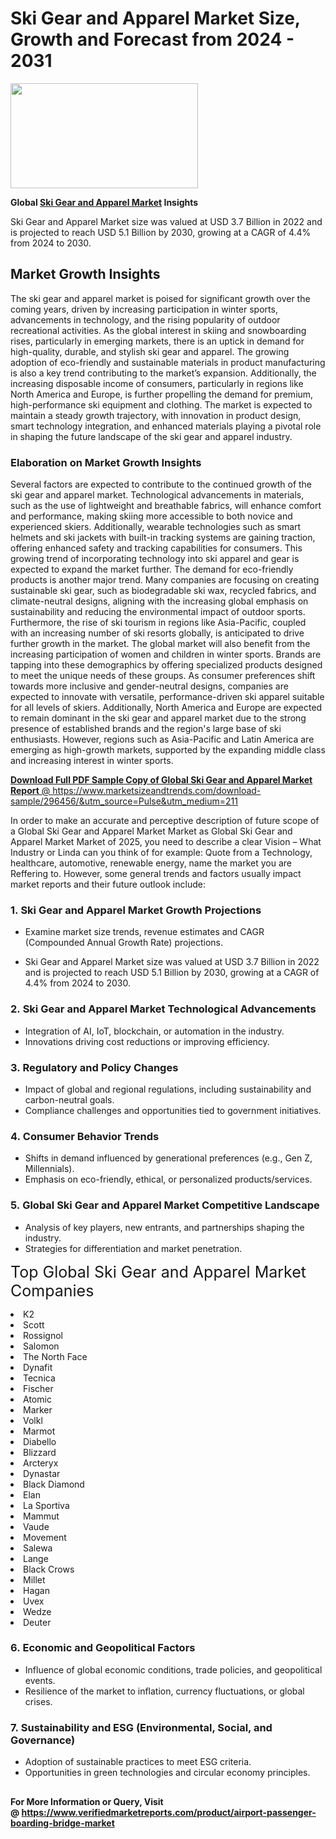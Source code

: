 <H1>Ski Gear and Apparel Market Size, Growth and Forecast from 2024 - 2031</H1><img class="aligncenter size-medium wp-image-584254" src="https://thirdeyenews.in/wp-content/uploads/2024/09/Global-Market-Research-300x168.jpeg" alt="" width="300" height="168" /><p><strong>Global&nbsp;<a href="https://www.marketsizeandtrends.com/download-sample/296456/&amp;utm_source=Pulse&amp;utm_medium=211">Ski Gear and Apparel Market</a> Insights</strong></p><p>Ski Gear and Apparel Market size was valued at USD 3.7 Billion in 2022 and is projected to reach USD 5.1 Billion by 2030, growing at a CAGR of 4.4% from 2024 to 2030.</p><p><h2>Market Growth Insights</h2> <p>The ski gear and apparel market is poised for significant growth over the coming years, driven by increasing participation in winter sports, advancements in technology, and the rising popularity of outdoor recreational activities. As the global interest in skiing and snowboarding rises, particularly in emerging markets, there is an uptick in demand for high-quality, durable, and stylish ski gear and apparel. The growing adoption of eco-friendly and sustainable materials in product manufacturing is also a key trend contributing to the market’s expansion. Additionally, the increasing disposable income of consumers, particularly in regions like North America and Europe, is further propelling the demand for premium, high-performance ski equipment and clothing. The market is expected to maintain a steady growth trajectory, with innovation in product design, smart technology integration, and enhanced materials playing a pivotal role in shaping the future landscape of the ski gear and apparel industry.</p> <p><a href="#"></a></p> <h3>Elaboration on Market Growth Insights</h3> <p>Several factors are expected to contribute to the continued growth of the ski gear and apparel market. Technological advancements in materials, such as the use of lightweight and breathable fabrics, will enhance comfort and performance, making skiing more accessible to both novice and experienced skiers. Additionally, wearable technologies such as smart helmets and ski jackets with built-in tracking systems are gaining traction, offering enhanced safety and tracking capabilities for consumers. This growing trend of incorporating technology into ski apparel and gear is expected to expand the market further. The demand for eco-friendly products is another major trend. Many companies are focusing on creating sustainable ski gear, such as biodegradable ski wax, recycled fabrics, and climate-neutral designs, aligning with the increasing global emphasis on sustainability and reducing the environmental impact of outdoor sports. Furthermore, the rise of ski tourism in regions like Asia-Pacific, coupled with an increasing number of ski resorts globally, is anticipated to drive further growth in the market. The global market will also benefit from the increasing participation of women and children in winter sports. Brands are tapping into these demographics by offering specialized products designed to meet the unique needs of these groups. As consumer preferences shift towards more inclusive and gender-neutral designs, companies are expected to innovate with versatile, performance-driven ski apparel suitable for all levels of skiers. Additionally, North America and Europe are expected to remain dominant in the ski gear and apparel market due to the strong presence of established brands and the region's large base of ski enthusiasts. However, regions such as Asia-Pacific and Latin America are emerging as high-growth markets, supported by the expanding middle class and increasing interest in winter sports. <p><a href="#"></p><p><span class=""><strong>Download Full PDF Sample Copy of Global Ski Gear and Apparel Market Report</strong> @ <a href="https://www.marketsizeandtrends.com/download-sample/296456/&amp;utm_source=Pulse&amp;utm_medium=211" target="_blank">https://www.marketsizeandtrends.com/download-sample/296456/&amp;utm_source=Pulse&amp;utm_medium=211</a></span></p><p>In order to make an accurate and perceptive description of future scope of a Global&nbsp;Ski Gear and Apparel Market Market as Global&nbsp;Ski Gear and Apparel Market Market of 2025, you need to describe a clear Vision &ndash; What Industry or Linda can you think of for example: Quote from a Technology, healthcare, automotive, renewable energy, name the market you are Reffering to. However, some general trends and factors usually impact market reports and their future outlook include:</p><h3>1.&nbsp;<strong>Ski Gear and Apparel Market Growth Projections</strong></h3><ul><li>Examine market size trends, revenue estimates and CAGR (Compounded Annual Growth Rate) projections.</li><li><p>Ski Gear and Apparel Market size was valued at USD 3.7 Billion in 2022 and is projected to reach USD 5.1 Billion by 2030, growing at a CAGR of 4.4% from 2024 to 2030.</p></li></ul><h3>2.&nbsp;<strong>Ski Gear and Apparel Market Technological Advancements</strong></h3><ul><li>Integration of AI, IoT, blockchain, or automation in the industry.</li><li>Innovations driving cost reductions or improving efficiency.</li></ul><h3>3.&nbsp;<strong>Regulatory and Policy Changes</strong></h3><ul><li>Impact of global and regional regulations, including sustainability and carbon-neutral goals.</li><li>Compliance challenges and opportunities tied to government initiatives.</li></ul><h3>4.&nbsp;<strong>Consumer Behavior Trends</strong></h3><ul><li>Shifts in demand influenced by generational preferences (e.g., Gen Z, Millennials).</li><li>Emphasis on eco-friendly, ethical, or personalized products/services.</li></ul><h3>5.&nbsp;<strong>Global Ski Gear and Apparel Market Competitive Landscape</strong></h3><ul><li>Analysis of key players, new entrants, and partnerships shaping the industry.</li><li>Strategies for differentiation and market penetration.</li></ul><p data-pm-slice="1 1 []"><span style="color: inherit; font-family: inherit; font-size: 25px;">Top Global Ski Gear and Apparel Market Companies</span></p><div class="" data-test-id=""><p><li>K2</li><li> Scott</li><li> Rossignol</li><li> Salomon</li><li> The North Face</li><li> Dynafit</li><li> Tecnica</li><li> Fischer</li><li> Atomic</li><li> Marker</li><li> Volkl</li><li> Marmot</li><li> Diabello</li><li> Blizzard</li><li> Arcteryx</li><li> Dynastar</li><li> Black Diamond</li><li> Elan</li><li> La Sportiva</li><li> Mammut</li><li> Vaude</li><li> Movement</li><li> Salewa</li><li> Lange</li><li> Black Crows</li><li> Millet</li><li> Hagan</li><li> Uvex</li><li> Wedze</li><li> Deuter</li></p></div><h3>6.&nbsp;<strong>Economic and Geopolitical Factors</strong></h3><ul><li>Influence of global economic conditions, trade policies, and geopolitical events.</li><li>Resilience of the market to inflation, currency fluctuations, or global crises.</li></ul><h3>7.&nbsp;<strong>Sustainability and ESG (Environmental, Social, and Governance)</strong></h3><ul><li>Adoption of sustainable practices to meet ESG criteria.</li><li>Opportunities in green technologies and circular economy principles.</li></ul><h2><strong style="font-size: 14px;">For More Information or Query, Visit @&nbsp;</strong><a style="background-color: #ffffff; font-size: 14px;" href="https://www.marketsizeandtrends.com/report/ski-gear-and-apparel-market/" target="_blank">https://www.verifiedmarketreports.com/product/airport-passenger-boarding-bridge-market</a></h2>

